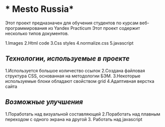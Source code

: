 # * Mesto Russia*

Этот проект предназначен для обучения студентов по курсам веб-программирования из Yandex Practicum
Этот проект содержит несколько типов документов.

1.Images
2.Html code
3.Css styles
4.normalize.css
5.javascript

## *Технологии, используемые в проекте*

1.Используется большое количество ссылок
2.Создана файловая структура CSS, основанная на методологии БЭМ.
3.Некоторые используемые блоки обладают свойством grid
4.Адаптивная верстка сайта 

## *Возможные улучшения*
1.Поработать над визуальной составляющей
2.Поработать над плавным переходом с одного экрана на другой
3. Работать над javascript
